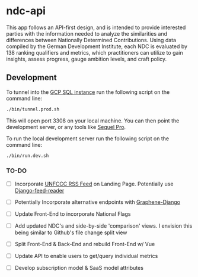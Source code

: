 # ndc-api

This app follows an API-first design, and is intended to provide interested parties with the information needed to analyze the similarities and differences between Nationally Determined Contributions. Using data compiled by the German Development Institute, each NDC is evaluated by 138 ranking qualifiers and metrics, which practitioners can utilize to gain insights, assess progress, gauge ambition levels, and craft policy.

## Development

To tunnel into the [GCP SQL instance](https://console.cloud.google.com/sql/instances/instance-1/overview?project=ndc-app-1234) run the following script on the command line:

```sh
./bin/tunnel.prod.sh
```

This will open port 3308 on your local machine. You can then point the development server, or any tools like [Sequel Pro](https://www.sequelpro.com/).

To run the local development server run the following script on the command line:

```sh
./bin/run.dev.sh
```


### TO-DO

- [ ] Incorporate [UNFCCC RSS Feed](https://www4.unfccc.int/sites/ndcstaging/_layouts/listfeed.aspx?List=%7B40BF57D3%2DBAD2%2D458C%2D8D23%2DBCAEB298A84B%7D) on Landing Page. Potentially use [Django-feed-reader](https://pypi.org/project/django-feed-reader/)

- [ ] Potentially Incorporate alternative endpoints with [Graphene-Django](https://github.com/graphql-python/graphene-django)

- [ ] Update Front-End to incorporate National Flags

- [ ] Add updated NDC's and side-by-side 'comparison' views. I envision this being similar to Github's file change split view

- [ ] Split Front-End & Back-End and rebuild Front-End w/ Vue

- [ ] Update API to enable users to get/query individual metrics

- [ ] Develop subscription model & SaaS model attributes

